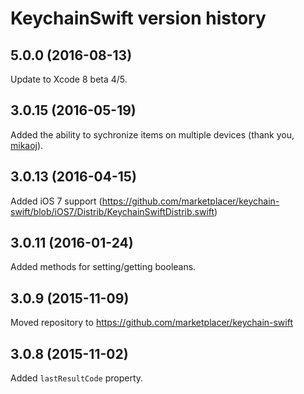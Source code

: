 # KeychainSwift version history

## 5.0.0 (2016-08-13)

Update to Xcode 8 beta 4/5.

## 3.0.15 (2016-05-19)

Added the ability to sychronize items on multiple devices (thank you, [mikaoj](https://github.com/mikaoj)).

## 3.0.13 (2016-04-15)

Added iOS 7 support (https://github.com/marketplacer/keychain-swift/blob/iOS7/Distrib/KeychainSwiftDistrib.swift)

## 3.0.11 (2016-01-24)

Added methods for setting/getting booleans.

## 3.0.9 (2015-11-09)

Moved repository to https://github.com/marketplacer/keychain-swift

## 3.0.8 (2015-11-02)

Added `lastResultCode` property.